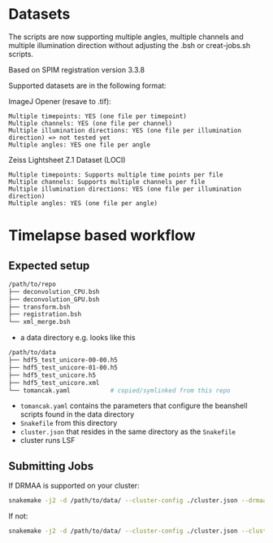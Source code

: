 Datasets
========================
The scripts are now supporting multiple angles, multiple channels and multiple illumination direction without adjusting the .bsh or creat-jobs.sh scripts.

Based on SPIM registration version 3.3.8

Supported datasets are in the following format:

ImageJ Opener (resave to .tif):

    Multiple timepoints: YES (one file per timepoint)
    Multiple channels: YES (one file per channel)
    Multiple illumination directions: YES (one file per illumination direction) => not tested yet
    Multiple angles: YES one file per angle

Zeiss Lightsheet Z.1 Dataset (LOCI)

    Multiple timepoints: Supports multiple time points per file
    Multiple channels: Supports multiple channels per file
    Multiple illumination directions: YES (one file per illumination direction)
    Multiple angles: YES (one file per angle)

Timelapse based workflow
========================

Expected setup
--------------

```bash
/path/to/repo
├── deconvolution_CPU.bsh
├── deconvolution_GPU.bsh
├── transform.bsh	 		
├── registration.bsh 		
└── xml_merge.bsh	 		
```

* a data directory e.g. looks like this

```bash
/path/to/data
├── hdf5_test_unicore-00-00.h5
├── hdf5_test_unicore-01-00.h5
├── hdf5_test_unicore.h5
├── hdf5_test_unicore.xml
└── tomancak.yaml	 		# copied/symlinked from this repo
```


* `tomancak.yaml` contains the parameters that configure the beanshell scripts found in the data directory
* `Snakefile` from this directory
* `cluster.json` that resides in the same directory as the `Snakefile`
* cluster runs LSF


Submitting Jobs
---------------

If DRMAA is supported on your cluster:

```bash
snakemake -j2 -d /path/to/data/ --cluster-config ./cluster.json --drmaa " -q {cluster.lsf_q} {cluster.lsf_extra}"
```

If not:

```bash
snakemake -j2 -d /path/to/data/ --cluster-config ./cluster.json --cluster "bsub -q {cluster.lsf_q} {cluster.lsf_extra}"
```
